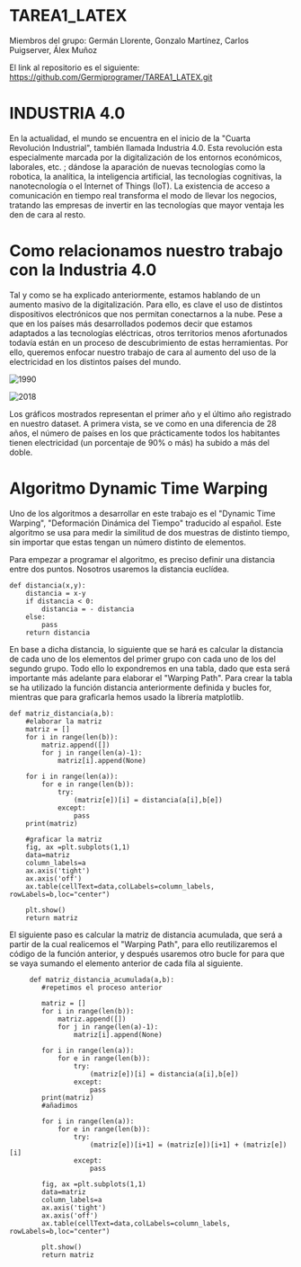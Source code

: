 # TAREA1_LATEX

Miembros del grupo: Germán Llorente, Gonzalo Martínez, Carlos Puigserver, Álex Muñoz

El link al repositorio es el siguiente: https://github.com/Germiprogramer/TAREA1_LATEX.git

# INDUSTRIA 4.0

En la actualidad, el mundo se encuentra en el inicio de la "Cuarta Revolución Industrial", también llamada Industria 4.0. Esta revolución esta especialmente marcada por la digitalización de los entornos económicos, laborales, etc. ; dándose la aparación de nuevas tecnologías como la robotica, la analítica, la inteligencia artificial, las tecnologías cognitivas, la nanotecnología o el Internet of Things (IoT). La existencia de acceso a comunicación en tiempo real transforma el modo de llevar los negocios, tratando las empresas de invertir en las tecnologías que mayor ventaja les den de cara al resto.

# Como relacionamos nuestro trabajo con la Industria 4.0

Tal y como se ha explicado anteriormente, estamos hablando de un aumento masivo de la digitalización. Para ello, es clave el uso de distintos dispositivos electrónicos que nos permitan conectarnos a la nube. Pese a que en los países más desarrollados podemos decir que estamos adaptados a las tecnologías eléctricas, otros territorios menos afortunados todavía están en un proceso de descubrimiento de estas herramientas. Por ello, queremos enfocar nuestro trabajo de cara al aumento del uso de la electricidad en los distintos países del mundo.

![1990](https://user-images.githubusercontent.com/91720991/190913648-11d2a935-a271-45bf-a212-5f591e010ea1.png)

![2018](https://user-images.githubusercontent.com/91720991/190913659-b4a6e9f7-937e-4784-a929-68fadb5230ad.png)

Los gráficos mostrados representan el primer año y el último año registrado en nuestro dataset. A primera vista, se ve como en una diferencia de 28 años, el número de países en los que prácticamente todos los habitantes tienen electricidad (un porcentaje de 90% o más) ha subido a más del doble.

# Algoritmo Dynamic Time Warping

Uno de los algoritmos a desarrollar en este trabajo es el "Dynamic Time Warping", "Deformación Dinámica del Tiempo" traducido al español. Este algoritmo se usa para medir la similitud de dos muestras de distinto tiempo, sin importar que estas tengan un número distinto de elementos.

Para empezar a programar el algoritmo, es preciso definir una distancia entre dos puntos. Nosotros usaremos la distancia euclídea.

    def distancia(x,y):
        distancia = x-y
        if distancia < 0:
            distancia = - distancia
        else:
            pass
        return distancia
        
En base a dicha distancia, lo siguiente que se hará es calcular la distancia de cada uno de los elementos del primer grupo con cada uno de los del segundo grupo. Todo ello lo expondremos en una tabla, dado que esta será importante más adelante para elaborar el "Warping Path". Para crear la tabla se ha utilizado la función distancia anteriormente definida y bucles for, mientras que para graficarla hemos usado la librería matplotlib.

    def matriz_distancia(a,b):
        #elaborar la matriz
        matriz = []
        for i in range(len(b)):
            matriz.append([])
            for j in range(len(a)-1):
                matriz[i].append(None)

        for i in range(len(a)):
            for e in range(len(b)):
                try:
                    (matriz[e])[i] = distancia(a[i],b[e])
                except:
                    pass
        print(matriz)

        #graficar la matriz
        fig, ax =plt.subplots(1,1)
        data=matriz
        column_labels=a
        ax.axis('tight')
        ax.axis('off')
        ax.table(cellText=data,colLabels=column_labels, rowLabels=b,loc="center")

        plt.show()
        return matriz
 
 El siguiente paso es calcular la matriz de distancia acumulada, que será a partir de la cual realicemos el "Warping Path", para ello reutilizaremos el código de la función anterior, y después usaremos otro bucle for para que se vaya sumando el elemento anterior de cada fila al siguiente. 
 
         def matriz_distancia_acumulada(a,b):
            #repetimos el proceso anterior

            matriz = []
            for i in range(len(b)):
                matriz.append([])
                for j in range(len(a)-1):
                    matriz[i].append(None)

            for i in range(len(a)):
                for e in range(len(b)):
                    try:
                        (matriz[e])[i] = distancia(a[i],b[e])
                    except:
                        pass
            print(matriz)
            #añadimos

            for i in range(len(a)):
                for e in range(len(b)):
                    try:
                        (matriz[e])[i+1] = (matriz[e])[i+1] + (matriz[e])[i]
                    except:
                        pass

            fig, ax =plt.subplots(1,1)
            data=matriz
            column_labels=a
            ax.axis('tight')
            ax.axis('off')
            ax.table(cellText=data,colLabels=column_labels, rowLabels=b,loc="center")

            plt.show()
            return matriz
